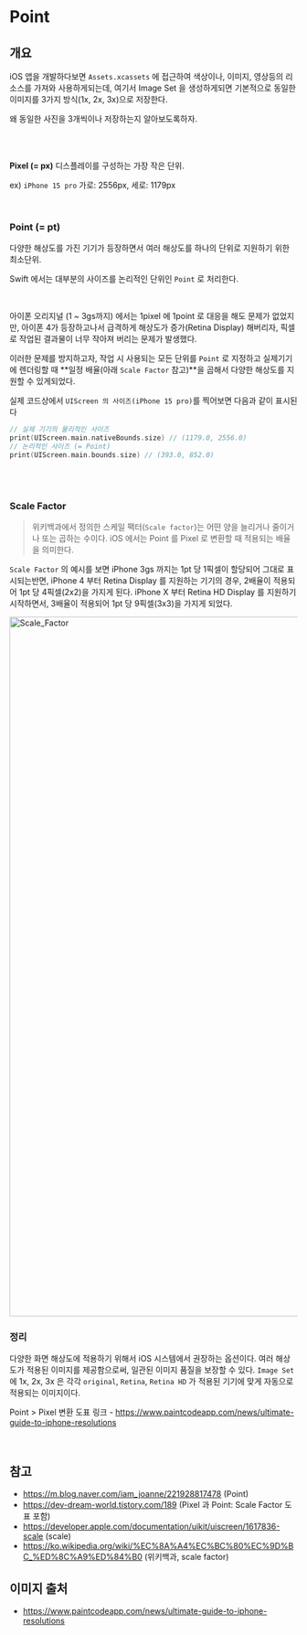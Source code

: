 # Point

## 개요
iOS 앱을 개발하다보면 `Assets.xcassets` 에 접근하여 색상이나, 이미지, 영상등의 리소스를 가져와 사용하게되는데, 여기서 Image Set 을 생성하게되면 기본적으로 동일한 이미지를 3가지 방식(1x, 2x, 3x)으로 저장한다.

왜 동일한 사진을 3개씩이나 저장하는지 알아보도록하자.

</br>
</br>

**Pixel (= px)**
디스플레이를 구성하는 가장 작은 단위.

ex) `iPhone 15 pro` 가로: 2556px, 세로: 1179px

</br>

### Point (= pt)
다양한 해상도를 가진 기기가 등장하면서 여러 해상도를 하나의 단위로 지원하기 위한 최소단위.

Swift 에서는 대부분의 사이즈를 논리적인 단위인 `Point` 로 처리한다.

</br>

아이폰 오리지널 (1 ~ 3gs까지) 에서는 1pixel 에 1point 로 대응을 해도 문제가 없었지만,
아이폰 4가 등장하고나서 급격하게 해상도가 증가(Retina Display) 해버리자,
픽셀로 작업된 결과물이 너무 작아져 버리는 문제가 발생했다.

이러한 문제를 방지하고자, 작업 시 사용되는 모든 단위를 `Point` 로 지정하고
실제기기에 렌더링할 때 **일정 배율(아래 `Scale Factor` 참고)**을 곱해서 다양한 해상도를 지원할 수 있게되었다.

실제 코드상에서 `UIScreen 의 사이즈(iPhone 15 pro)`를 찍어보면 다음과 같이 표시된다
```swift
// 실제 기기의 물리적인 사이즈 
print(UIScreen.main.nativeBounds.size) // (1179.0, 2556.0)
// 논리적인 사이즈 (= Point)
print(UIScreen.main.bounds.size) // (393.0, 852.0)
```

</br>
</br>

### Scale Factor
> 위키백과에서 정의한 스케일 팩터(`Scale factor`)는 어떤 양을 늘리거나 줄이거나 또는 곱하는 수이다.
> iOS 에서는 Point 를 Pixel 로 변환할 때 적용되는 배율을 의미한다.

`Scale Factor` 의 예시를 보면 iPhone 3gs 까지는 1pt 당 1픽셀이 할당되어 그대로 표시되는반면,
iPhone 4 부터 Retina Display 를 지원하는 기기의 경우, 2배율이 적용되어 1pt 당 4픽셀(2x2)을 가지게 된다.
iPhone X 부터 Retina HD Display 를 지원하기 시작하면서, 3배율이 적용되어 1pt  당 9픽셀(3x3)을 가지게 되었다.

<img width="1224" alt="Scale_Factor" src="https://github.com/GuTaeHo/Selection/assets/63102954/39e16c56-d753-4c9b-8dd6-929514d63d12">


</br>

### 정리
다양한 화면 해상도에 적용하기 위해서 iOS 시스템에서 권장하는 옵션이다.
여러 해상도가 적용된 이미지를 제공함으로써, 일관된 이미지 품질을 보장할 수 있다.
`Image Set` 에 1x, 2x, 3x 은 각각 `original`, `Retina`, `Retina HD` 가 적용된 기기에 맞게 자동으로 적용되는 이미지이다.


Point > Pixel 변환 도표 링크 - https://www.paintcodeapp.com/news/ultimate-guide-to-iphone-resolutions

</br>


## 참고
- https://m.blog.naver.com/iam_joanne/221928817478 (Point)
- https://dev-dream-world.tistory.com/189 (Pixel 과 Point: Scale Factor 도표 포함)
- https://developer.apple.com/documentation/uikit/uiscreen/1617836-scale (scale)
- https://ko.wikipedia.org/wiki/%EC%8A%A4%EC%BC%80%EC%9D%BC_%ED%8C%A9%ED%84%B0 (위키백과, scale factor)

## 이미지 출처
- https://www.paintcodeapp.com/news/ultimate-guide-to-iphone-resolutions


